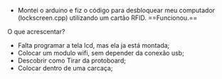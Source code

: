 
- Montei o arduino e fiz o código para desbloquear meu computador (lockscreen.cpp) utilizando um cartão RFID. ==Funcionou.==

O que acrescentar?
- Falta programar a tela lcd, mas ela ja está montada;
- Colocar um modulo wifi, sem depender da conexão usb;
- Descobrir como Tirar da protoboard;
- Colocar dentro de uma carcaça;